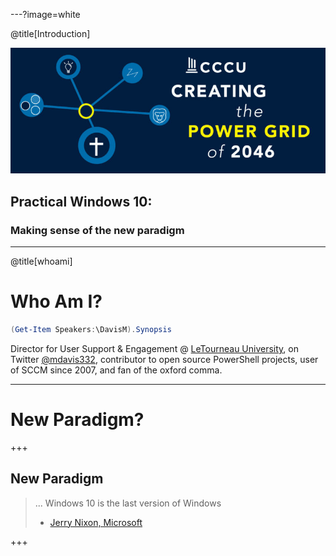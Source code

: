 ---?image=white

@title[Introduction]

![COT Logo](assets/cot-banner.jpg)

## Practical Windows 10:
### Making sense of the new paradigm

---

@title[whoami]

# Who Am I?

```powershell
(Get-Item Speakers:\DavisM).Synopsis
```

Director for User Support & Engagement @ [LeTourneau University](http://www.letu.edu/it), on Twitter [@mdavis332](https://twitter.com/mdavis332), contributor to open source PowerShell projects, user of SCCM since 2007, and fan of the oxford comma.

---

# New Paradigm?

+++

## New Paradigm

> ... Windows 10 is the last version of Windows
> - [Jerry Nixon, Microsoft](https://channel9.msdn.com/Events/Ignite/2015/BRK2352)

+++